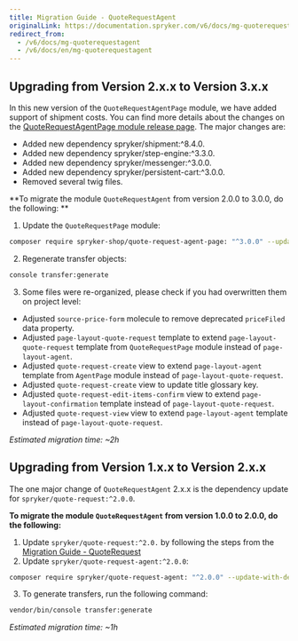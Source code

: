 ```yaml
---
title: Migration Guide - QuoteRequestAgent
originalLink: https://documentation.spryker.com/v6/docs/mg-quoterequestagent
redirect_from:
  - /v6/docs/mg-quoterequestagent
  - /v6/docs/en/mg-quoterequestagent
---
```


## Upgrading from Version 2.x.x to Version 3.x.x
In this new version of the `QuoteRequestAgentPage` module, we have added support of shipment costs. You can find more details about the changes on the [QuoteRequestAgentPage module release page](https://github.com/spryker-shop/quote-request-agent-page/releases). The major changes are:

* Added new dependency spryker/shipment:^8.4.0.
* Added new dependency spryker/step-engine:^3.3.0.
* Added new dependency spryker/messenger:^3.0.0.
* Added new dependency spryker/persistent-cart:^3.0.0.
* Removed several twig files.

**To migrate the module `QuoteRequestAgent` from version 2.0.0 to 3.0.0, do the following: **

1) Update the `QuoteRequestPage` module:
```bash
composer require spryker-shop/quote-request-agent-page: "^3.0.0" --update-with-dependencies
```

2) Regenerate transfer objects:
```bash
console transfer:generate
```

3) Some files were re-organized, please check if you had overwritten them on project level:

* Adjusted `source-price-form` molecule to remove deprecated `priceFiled` data property.
* Adjusted `page-layout-quote-request` template to extend `page-layout-quote-request` template from `QuoteRequestPage` module instead of `page-layout-agent`.
* Adjusted `quote-request-create` view to extend `page-layout-agent` template from `AgentPage` module instead of `page-layout-quote-request`.
* Adjusted `quote-request-create` view to update title glossary key.
* Adjusted `quote-request-edit-items-confirm` view to extend `page-layout-confirmation` template instead of `page-layout-quote-request`.
* Adjusted `quote-request-view` view to extend `page-layout-agent` template instead of `page-layout-quote-request`.

*Estimated migration time: ~2h*

## Upgrading from Version 1.x.x to Version 2.x.x

The one major change of `QuoteRequestAgent` 2.x.x is the dependency update for `spryker/quote-request:^2.0.0`.

**To migrate the module `QuoteRequestAgent` from version 1.0.0 to 2.0.0, do the following:**

1. Update `spryker/quote-request:^2.0.` by following the steps from the [Migration Guide - QuoteRequest](/docs/scos/dev/migration-and-integration/202001.0/module-migration-guides/migration-guide-quoterequest.html)
2. Update `spryker/quote-request-agent:^2.0.0`:

```bash
composer require spryker/quote-request-agent: "^2.0.0" --update-with-dependencies
```

3. To generate transfers, run the following command:

```bash
vendor/bin/console transfer:generate
```

*Estimated migration time: ~1h*
